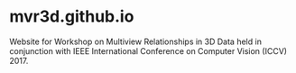 # mvr3d.github.io
Website for Workshop on Multiview Relationships in 3D Data held in conjunction with IEEE International Conference on Computer Vision (ICCV) 2017.
